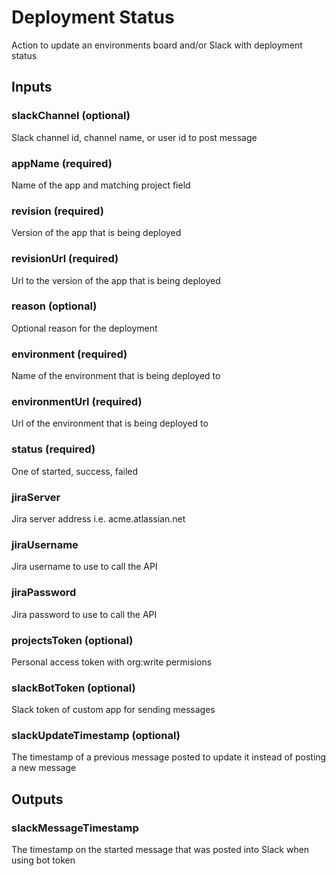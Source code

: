 # Deployment Status
Action to update an environments board and/or Slack with deployment status

## Inputs

### slackChannel (optional)
Slack channel id, channel name, or user id to post message

### appName (required)
Name of the app and matching project field

### revision (required)
Version of the app that is being deployed

### revisionUrl (required)
Url to the version of the app that is being deployed

### reason (optional)
Optional reason for the deployment

### environment (required)
Name of the environment that is being deployed to

### environmentUrl (required)
Url of the environment that is being deployed to
    
### status (required)
One of started, success, failed

### jiraServer
Jira server address i.e. acme.atlassian.net

### jiraUsername
Jira username to use to call the API

### jiraPassword
Jira password to use to call the API

### projectsToken (optional)
Personal access token with org:write permisions

### slackBotToken (optional)
Slack token of custom app for sending messages

### slackUpdateTimestamp (optional)
The timestamp of a previous message posted to update it instead of posting a new message

## Outputs

### slackMessageTimestamp
The timestamp on the started message that was posted into Slack when using bot token
